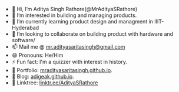 - 👋 Hi, I’m Aditya Singh Rathore(@MrAdityaSRathore)
- 👀 I’m interested in building and managing products.
- 🌱 I’m currently learning product design and managment in IIIT-Hyderabad
- 💞️ I’m looking to collaborate on building product with hardware and software/
- 📫 Mail me @ mr.adityasaritasingh@gmail.com
- 😄 Pronouns: He/Him
- ⚡ Fun fact: I'm a quizzer with interest in history.
- 💼 Portfolio: [mradityasaritasingh.github.io](https://mradityasaritasingh.github.io/).
- 📓 Blog: [adigeak.github.io](https://adigeak.github.io/).
- 🔗 Linktree: [linktr.ee/AdityaSRathore](https://linktr.ee/AdityaSRathore)

<!---
MrAdityaSaritaSingh/MrAdityaSaritaSingh is a ✨ special ✨ repository because its `README.md` (this file) appears on your GitHub profile.
You can click the Preview link to take a look at your changes.
--->
